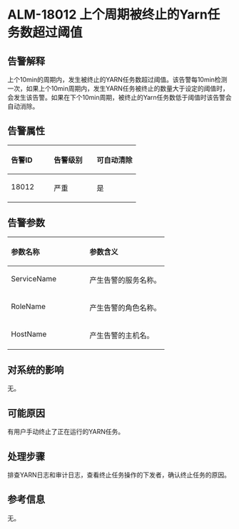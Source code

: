 # ALM-18012 上个周期被终止的Yarn任务数超过阈值<a name="ZH-CN_TOPIC_0226470316"></a>

## 告警解释<a name="zh-cn_topic_0225487450_zh-cn_topic_0087039425_section43920869"></a>

上个10min的周期内，发生被终止的YARN任务数超过阈值。该告警每10min检测一次，如果上个10min周期内，发生YARN任务被终止的数量大于设定的阈值时，会发生该告警。如果在下个10min周期，被终止的Yarn任务数低于阈值时该告警会自动消除。

## 告警属性<a name="zh-cn_topic_0225487450_zh-cn_topic_0087039425_section59743502"></a>

<a name="zh-cn_topic_0225487450_zh-cn_topic_0087039425_table64843092"></a>
<table><thead align="left"><tr id="zh-cn_topic_0225487450_zh-cn_topic_0087039425_row10409628"><th class="cellrowborder" valign="top" width="33.33333333333333%" id="mcps1.1.4.1.1"><p id="zh-cn_topic_0225487450_zh-cn_topic_0087039425_p37873528"><a name="zh-cn_topic_0225487450_zh-cn_topic_0087039425_p37873528"></a><a name="zh-cn_topic_0225487450_zh-cn_topic_0087039425_p37873528"></a>告警ID</p>
</th>
<th class="cellrowborder" valign="top" width="33.33333333333333%" id="mcps1.1.4.1.2"><p id="zh-cn_topic_0225487450_zh-cn_topic_0087039425_p47856888"><a name="zh-cn_topic_0225487450_zh-cn_topic_0087039425_p47856888"></a><a name="zh-cn_topic_0225487450_zh-cn_topic_0087039425_p47856888"></a>告警级别</p>
</th>
<th class="cellrowborder" valign="top" width="33.33333333333333%" id="mcps1.1.4.1.3"><p id="zh-cn_topic_0225487450_zh-cn_topic_0087039425_p51202692"><a name="zh-cn_topic_0225487450_zh-cn_topic_0087039425_p51202692"></a><a name="zh-cn_topic_0225487450_zh-cn_topic_0087039425_p51202692"></a>可自动清除</p>
</th>
</tr>
</thead>
<tbody><tr id="zh-cn_topic_0225487450_zh-cn_topic_0087039425_row53777413"><td class="cellrowborder" valign="top" width="33.33333333333333%" headers="mcps1.1.4.1.1 "><p id="zh-cn_topic_0225487450_p431016914314"><a name="zh-cn_topic_0225487450_p431016914314"></a><a name="zh-cn_topic_0225487450_p431016914314"></a>18012</p>
</td>
<td class="cellrowborder" valign="top" width="33.33333333333333%" headers="mcps1.1.4.1.2 "><p id="zh-cn_topic_0225487450_p73091983110"><a name="zh-cn_topic_0225487450_p73091983110"></a><a name="zh-cn_topic_0225487450_p73091983110"></a>严重</p>
</td>
<td class="cellrowborder" valign="top" width="33.33333333333333%" headers="mcps1.1.4.1.3 "><p id="zh-cn_topic_0225487450_p2308169103111"><a name="zh-cn_topic_0225487450_p2308169103111"></a><a name="zh-cn_topic_0225487450_p2308169103111"></a>是</p>
</td>
</tr>
</tbody>
</table>

## 告警参数<a name="zh-cn_topic_0225487450_zh-cn_topic_0087039425_section820607"></a>

<a name="zh-cn_topic_0225487450_zh-cn_topic_0087039425_table66543927"></a>
<table><thead align="left"><tr id="zh-cn_topic_0225487450_zh-cn_topic_0087039425_row61284534"><th class="cellrowborder" valign="top" width="50%" id="mcps1.1.3.1.1"><p id="zh-cn_topic_0225487450_zh-cn_topic_0087039425_p65100236"><a name="zh-cn_topic_0225487450_zh-cn_topic_0087039425_p65100236"></a><a name="zh-cn_topic_0225487450_zh-cn_topic_0087039425_p65100236"></a>参数名称</p>
</th>
<th class="cellrowborder" valign="top" width="50%" id="mcps1.1.3.1.2"><p id="zh-cn_topic_0225487450_zh-cn_topic_0087039425_p38627770"><a name="zh-cn_topic_0225487450_zh-cn_topic_0087039425_p38627770"></a><a name="zh-cn_topic_0225487450_zh-cn_topic_0087039425_p38627770"></a>参数含义</p>
</th>
</tr>
</thead>
<tbody><tr id="zh-cn_topic_0225487450_zh-cn_topic_0087039425_row41841705"><td class="cellrowborder" valign="top" width="50%" headers="mcps1.1.3.1.1 "><p id="zh-cn_topic_0225487450_p9439174316"><a name="zh-cn_topic_0225487450_p9439174316"></a><a name="zh-cn_topic_0225487450_p9439174316"></a>ServiceName</p>
</td>
<td class="cellrowborder" valign="top" width="50%" headers="mcps1.1.3.1.2 "><p id="zh-cn_topic_0225487450_zh-cn_topic_0087039425_p48178601"><a name="zh-cn_topic_0225487450_zh-cn_topic_0087039425_p48178601"></a><a name="zh-cn_topic_0225487450_zh-cn_topic_0087039425_p48178601"></a>产生告警的服务名称。</p>
</td>
</tr>
<tr id="zh-cn_topic_0225487450_zh-cn_topic_0087039425_row30954226"><td class="cellrowborder" valign="top" width="50%" headers="mcps1.1.3.1.1 "><p id="zh-cn_topic_0225487450_zh-cn_topic_0087039425_p24264406"><a name="zh-cn_topic_0225487450_zh-cn_topic_0087039425_p24264406"></a><a name="zh-cn_topic_0225487450_zh-cn_topic_0087039425_p24264406"></a>RoleName</p>
</td>
<td class="cellrowborder" valign="top" width="50%" headers="mcps1.1.3.1.2 "><p id="zh-cn_topic_0225487450_p8405174319"><a name="zh-cn_topic_0225487450_p8405174319"></a><a name="zh-cn_topic_0225487450_p8405174319"></a>产生告警的角色名称。</p>
</td>
</tr>
<tr id="zh-cn_topic_0225487450_zh-cn_topic_0087039425_row39121107"><td class="cellrowborder" valign="top" width="50%" headers="mcps1.1.3.1.1 "><p id="zh-cn_topic_0225487450_zh-cn_topic_0087039425_p14693133"><a name="zh-cn_topic_0225487450_zh-cn_topic_0087039425_p14693133"></a><a name="zh-cn_topic_0225487450_zh-cn_topic_0087039425_p14693133"></a>HostName</p>
</td>
<td class="cellrowborder" valign="top" width="50%" headers="mcps1.1.3.1.2 "><p id="zh-cn_topic_0225487450_zh-cn_topic_0087039425_p49293152"><a name="zh-cn_topic_0225487450_zh-cn_topic_0087039425_p49293152"></a><a name="zh-cn_topic_0225487450_zh-cn_topic_0087039425_p49293152"></a>产生告警的主机名。</p>
</td>
</tr>
</tbody>
</table>

## 对系统的影响<a name="zh-cn_topic_0225487450_zh-cn_topic_0087039425_section7385465"></a>

无。

## 可能原因<a name="zh-cn_topic_0225487450_zh-cn_topic_0087039425_section66469189"></a>

有用户手动终止了正在运行的YARN任务。

## 处理步骤<a name="zh-cn_topic_0225487450_section14111549283"></a>

排查YARN日志和审计日志，查看终止任务操作的下发者，确认终止任务的原因。

## 参考信息<a name="zh-cn_topic_0225487450_zh-cn_topic_0087039425_section15295265"></a>

无。

